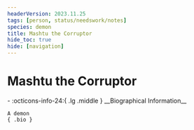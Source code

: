 ```yaml
---
headerVersion: 2023.11.25
tags: [person, status/needswork/notes]
species: demon
title: Mashtu the Corruptor
hide_toc: true
hide: [navigation]
---
```

# Mashtu the Corruptor
<div class="grid cards ext-narrow-margin ext-one-column" markdown>
- :octicons-info-24:{ .lg .middle } __Biographical Information__

    A demon  
    { .bio }

</div>



